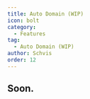 ```yaml
---
title: Auto Domain (WIP)
icon: bolt
category:
  - Features
tag:
  - Auto Domain (WIP)
author: Schvis
order: 12
---
```


## Soon.